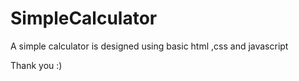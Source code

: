 # SimpleCalculator


A simple calculator is designed using basic html ,css and javascript

Thank you :)
